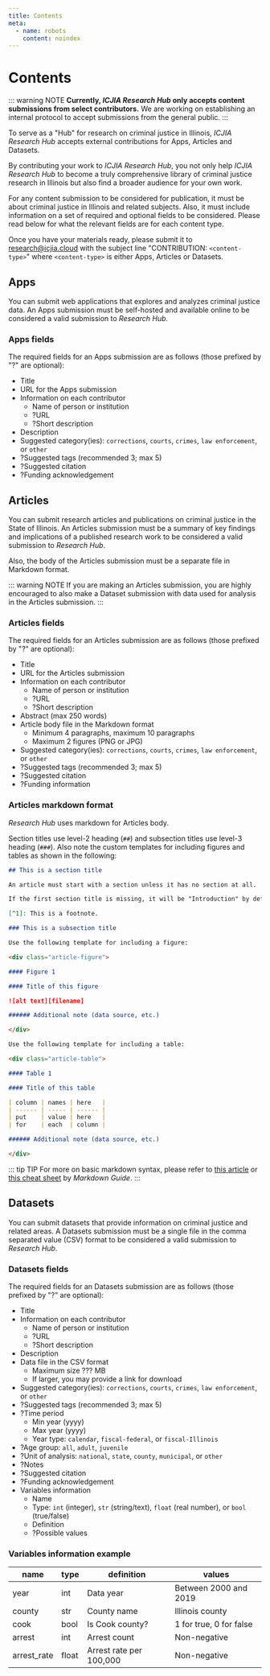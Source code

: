 ```yaml
---
title: Contents
meta:
  - name: robots
    content: noindex
---
```


<AlertCOVID />

# Contents

<InDevelop />

::: warning NOTE
**Currently, _ICJIA Research Hub_ only accepts content submissions from select contributors.** We are working on establishing an internal protocol to accept submissions from the general public.
:::

To serve as a "Hub" for research on criminal justice in Illinois, _ICJIA Research Hub_ accepts external contributions for Apps, Articles and Datasets.

By contributing your work to _ICJIA Research Hub_, you not only help _ICJIA Research Hub_ to become a truly comprehensive library of criminal justice research in Illinois but also find a broader audience for your own work.

For any content submission to be considered for publication, it must be about criminal justice in Illinois and related subjects. Also, it must include information on a set of required and optional fields to be considered. Please read below for what the relevant fields are for each content type.

Once you have your materials ready, please submit it to [research@icjia.cloud](mailto:research@icjia.cloud) with the subject line "CONTRIBUTION: `<content-type>`" where `<content-type>` is either Apps, Articles or Datasets.

## Apps

You can submit web applications that explores and analyzes criminal justice data. An Apps submission must be self-hosted and available online to be considered a valid submission to _Research Hub_.

### Apps fields

The required fields for an Apps submission are as follows (those prefixed by "?" are optional):

- Title
- URL for the Apps submission
- Information on each contributor
  - Name of person or institution
  - ?URL
  - ?Short description
- Description
- Suggested category(ies): `corrections`, `courts`, `crimes`, `law enforcement`, or `other`
- ?Suggested tags (recommended 3; max 5)
- ?Suggested citation
- ?Funding acknowledgement

## Articles

You can submit research articles and publications on criminal justice in the State of Illinois. An Articles submission must be a summary of key findings and implications of a published research work to be considered a valid submission to _Research Hub_.

Also, the body of the Articles submission must be a separate file in Markdown format.

::: warning NOTE
If you are making an Articles submission, you are highly encouraged to also make a Dataset submission with data used for analysis in the Articles submission.
:::

### Articles fields

The required fields for an Articles submission are as follows (those prefixed by "?" are optional):

- Title
- URL for the Articles submission
- Information on each contributor
  - Name of person or institution
  - ?URL
  - ?Short description
- Abstract (max 250 words)
- Article body file in the Markdown format
  - Minimum 4 paragraphs, maximum 10 paragraphs
  - Maximum 2 figures (PNG or JPG)
- Suggested category(ies): `corrections`, `courts`, `crimes`, `law enforcement`, or `other`
- ?Suggested tags (recommended 3; max 5)
- ?Suggested citation
- ?Funding information

### Articles markdown format

_Research Hub_ uses markdown for Articles body.

Section titles use level-2 heading (`##`) and subsection titles use level-3 heading (`###`). Also note the custom templates for including figures and tables as shown in the following:

```md
## This is a section title

An article must start with a section unless it has no section at all.

If the first section title is missing, it will be "Introduction" by default.[^1]

[^1]: This is a footnote.

### This is a subsection title

Use the following template for including a figure:

<div class="article-figure">

#### Figure 1

#### Title of this figure

![alt text][filename]

###### Additional note (data source, etc.)

</div>

Use the following template for including a table:

<div class="article-table">

#### Table 1

#### Title of this table

| column | names | here   |
| ------ | ----- | ------ |
| put    | value | here   |
| for    | each  | column |

###### Additional note (data source, etc.)

</div>
```

::: tip TIP
For more on basic markdown syntax, please refer to [this article](https://www.markdownguide.org/basic-syntax) or [this cheat sheet](https://www.markdownguide.org/cheat-sheet/) by _Markdown Guide_.
:::

## Datasets

You can submit datasets that provide information on criminal justice and related areas. A Datasets submission must be a single file in the comma separated value (CSV) format to be considered a valid submission to _Research Hub_.

### Datasets fields

The required fields for an Datasets submission are as follows (those prefixed by "?" are optional):

- Title
- Information on each contributor
  - Name of person or institution
  - ?URL
  - ?Short description
- Description
- Data file in the CSV format
  - Maximum size ??? MB
  - If larger, you may provide a link for download
- Suggested category(ies): `corrections`, `courts`, `crimes`, `law enforcement`, or `other`
- ?Suggested tags (recommended 3; max 5)
- ?Time period
  - Min year (yyyy)
  - Max year (yyyy)
  - Year type: `calendar`, `fiscal-federal`, or `fiscal-Illinois`
- ?Age group: `all`, `adult`, `juvenile`
- ?Unit of analysis: `national`, `state`, `county`, `municipal`, or `other`
- ?Notes
- ?Suggested citation
- ?Funding acknowledgement
- Variables information
  - Name
  - Type: `int` (integer), `str` (string/text), `float` (real number), or `bool` (true/false)
  - Definition
  - ?Possible values

### Variables information example

| name        | type  | definition              | values                  |
| ----------- | ----- | ----------------------- | ----------------------- |
| year        | int   | Data year               | Between 2000 and 2019   |
| county      | str   | County name             | Illinois county         |
| cook        | bool  | Is Cook county?         | 1 for true, 0 for false |
| arrest      | int   | Arrest count            | Non-negative            |
| arrest_rate | float | Arrest rate per 100,000 | Non-negative            |

<FundingStatement />
